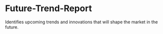 # Future-Trend-Report
Identifies upcoming trends and innovations that will shape the market in the future.
